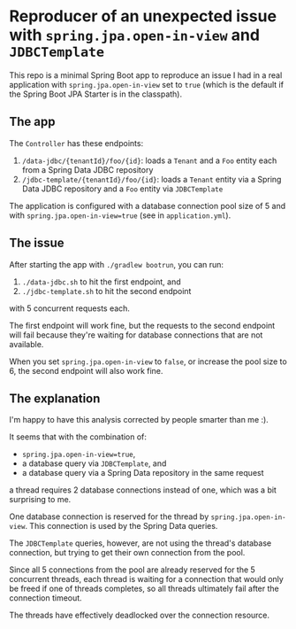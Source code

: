 # Reproducer of an unexpected issue with `spring.jpa.open-in-view` and `JDBCTemplate`

This repo is a minimal Spring Boot app to reproduce an issue I had in a real application with `spring.jpa.open-in-view` set to `true` (which is the default if the Spring Boot JPA Starter is in the classpath).

## The app

The `Controller` has these endpoints:

1. `/data-jdbc/{tenantId}/foo/{id}`: loads a `Tenant` and a `Foo` entity each from a Spring Data JDBC repository
2. `/jdbc-template/{tenantId}/foo/{id}`: loads a `Tenant` entity via a Spring Data JDBC repository and a `Foo` entity via `JDBCTemplate`

The application is configured with a database connection pool size of 5 and with `spring.jpa.open-in-view=true` (see in `application.yml`).


## The issue
After starting the app with `./gradlew bootrun`, you can run:

1. `./data-jdbc.sh` to hit the first endpoint, and
2. `./jdbc-template.sh` to hit the second endpoint

with 5 concurrent requests each.

The first endpoint will work fine, but the requests to the second endpoint will fail because they're waiting for database connections that are not available.

When you set `spring.jpa.open-in-view` to `false`, or increase the pool size to 6, the second endpoint will also work fine.

## The explanation

I'm happy to have this analysis corrected by people smarter than me :).

It seems that with the combination of:
* `spring.jpa.open-in-view=true`,
* a database query via `JDBCTemplate`, and 
* a database query via a Spring Data repository in the same request 

a thread requires 2 database connections instead of one, which was a bit surprising to me.

One database connection is reserved for the thread by `spring.jpa.open-in-view`. This connection is used by the Spring Data queries.

The `JDBCTemplate` queries, however, are not using the thread's database connection, but trying to get their own connection from the pool.

Since all 5 connections from the pool are already reserved for the 5 concurrent threads, each thread is waiting for a connection that would only be freed if one of threads completes, so all threads ultimately fail after the connection timeout.

The threads have effectively deadlocked over the connection resource.
